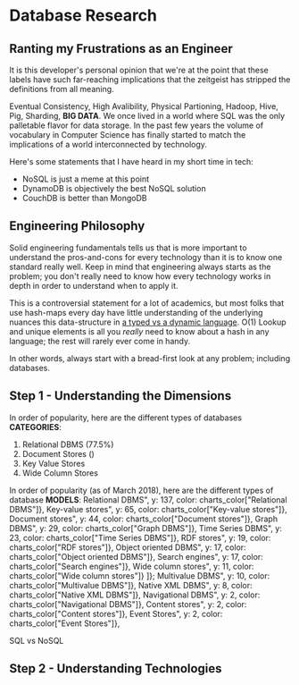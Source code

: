 # Database Research

## Ranting my Frustrations as an Engineer

It is this developer's personal opinion that we're at the point that these labels have such far-reaching implications that the zeitgeist has stripped the definitions from all meaning.

Eventual Consistency, High Avalibility, Physical Partioning, Hadoop, Hive, Pig, Sharding, **BIG DATA**. We once lived in a world where SQL was the only palletable flavor for data storage. In the past few years the volume of vocabulary in Computer Science has finally started to match the implications of a world interconnected by technology.

Here's some statements that I have heard in my short time in tech:
 * NoSQL is just a meme at this point
 * DynamoDB is objectively the best NoSQL solution
 * CouchDB is better than MongoDB

## Engineering Philosophy

Solid engineering fundamentals tells us that is more important to understand the pros-and-cons for every technology than it is to know one standard really well. Keep in mind that engineering always starts as the problem; you don't really need to know how every technology works in depth in order to understand when to apply it.

This is a controversial statement for a lot of academics, but most folks that use hash-maps every day have little understanding of the underlying nuances this data-structure in [a typed vs a dynamic language](https://developers.redhat.com/blog/2017/02/27/towards-faster-ruby-hash-tables/). O(1) Lookup and unique elements is all you *really* need to know about a hash in any language; the rest will rarely ever come in handy.

In other words, always start with a bread-first look at any problem; including databases.

## Step 1 - Understanding the Dimensions
In order of popularity, here are the different types of databases **CATEGORIES**:
1) Relational DBMS (77.5%)
2) Document Stores ()
3) Key Value Stores
3) Wide Column Stores

In order of popularity (as of March 2018), here are the different types of database **MODELS**:
Relational DBMS", y: 137, color: charts_color["Relational DBMS"]},
Key-value stores", y: 65, color: charts_color["Key-value stores"]},
Document stores", y: 44, color: charts_color["Document stores"]},
Graph DBMS", y: 29, color: charts_color["Graph DBMS"]},
Time Series DBMS", y: 23, color: charts_color["Time Series DBMS"]},
RDF stores", y: 19, color: charts_color["RDF stores"]},
Object oriented DBMS", y: 17, color: charts_color["Object oriented DBMS"]},
Search engines", y: 17, color: charts_color["Search engines"]},
Wide column stores", y: 11, color: charts_color["Wide column stores"]}  ]};
Multivalue DBMS", y: 10, color: charts_color["Multivalue DBMS"]},
Native XML DBMS", y: 8, color: charts_color["Native XML DBMS"]},
Navigational DBMS", y: 2, color: charts_color["Navigational DBMS"]},
Content stores", y: 2, color: charts_color["Content stores"]},
Event Stores", y: 2, color: charts_color["Event Stores"]},


SQL vs NoSQL


## Step 2 - Understanding Technologies
